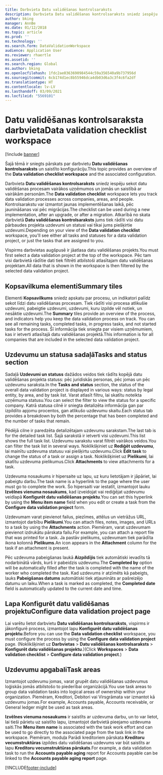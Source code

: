 ```yaml
---
title: Darbvieta Datu validēšanas kontrolsaraksts
description: Darbvieta Datu validēšanas kontrolsaraksts sniedz iespēju sekot datu validēšanas procesam vairākos uzņēmumos un jomās un saistībā ar vairākām personām.
author: bking
manager: AnnBe
ms.date: 01/12/2018
ms.topic: article
ms.prod: ''
ms.technology: ''
ms.search.form: DataValidationWorkspace
audience: Application User
ms.reviewer: rhaertle
ms.assetid: ''
ms.search.region: Global
ms.author: bking
ms.openlocfilehash: 1fdc2ae0363690984544c59a356540a9b737956d
ms.sourcegitcommit: 6cb174d1ec8b55946dca4db03d6a3c3f4c6fa2df
ms.translationtype: HT
ms.contentlocale: lv-LV
ms.lasthandoff: 03/09/2021
ms.locfileid: "5569101"
---
```

# <a name="data-validation-checklist-workspace"></a><span data-ttu-id="aad38-103">Datu validēšanas kontrolsaraksta darbvieta</span><span class="sxs-lookup"><span data-stu-id="aad38-103">Data validation checklist workspace</span></span>

[!include [banner](../includes/banner.md)]

<span data-ttu-id="aad38-104">Šajā tēmā ir sniegts pārskats par darbvietu **Datu validēšanas kontrolsaraksts** un saistīto konfigurāciju.</span><span class="sxs-lookup"><span data-stu-id="aad38-104">This topic provides an overview of the **Data validation checklist workspace** and the associated configuration.</span></span>

<span data-ttu-id="aad38-105">Darbvieta **Datu validēšanas kontrolsaraksts** sniedz iespēju sekot datu validēšanas procesam vairākos uzņēmumos un jomās un saistībā ar vairākām personām.</span><span class="sxs-lookup"><span data-stu-id="aad38-105">The **Data validation checklist** workspace lets you track data validation processes across companies, areas, and people.</span></span> <span data-ttu-id="aad38-106">Kontrolsarakstu var izmantot jaunas implementēšanas laikā, pēc jaunināšanas vai pēc migrācijas.</span><span class="sxs-lookup"><span data-stu-id="aad38-106">The checklist can be used during a new implementation, after an upgrade, or after a migration.</span></span> <span data-ttu-id="aad38-107">Atkarībā no skata darbvietā **Datu validēšanas kontrolsaraksts** jums tiek rādīti visi datu pārbaudes projekta uzdevumi un statusi vai tikai jums piešķirtie uzdevumi.</span><span class="sxs-lookup"><span data-stu-id="aad38-107">Depending on your view of the **Data validation checklist** workspace, you'll see either all tasks and statuses for a data validation project, or just the tasks that are assigned to you.</span></span>

<span data-ttu-id="aad38-108">Vispirms darbvietas augšpusē ir jāatlasa datu validēšanas projekts.</span><span class="sxs-lookup"><span data-stu-id="aad38-108">You must first select a data validation project at the top of the workspace.</span></span> <span data-ttu-id="aad38-109">Pēc tam visi darbvietā rādītie dati tiek filtrēti atbilstoši atlasītajam datu validēšanas projektam.</span><span class="sxs-lookup"><span data-stu-id="aad38-109">All data that is shown in the workspace is then filtered by the selected data validation project.</span></span>

## <a name="summary-tiles"></a><span data-ttu-id="aad38-110">Kopsavilkuma elementi</span><span class="sxs-lookup"><span data-stu-id="aad38-110">Summary tiles</span></span>

<span data-ttu-id="aad38-111">Elementi **Kopsavilkums** sniedz apskatu par procesu, un indikatori palīdz sekot līdzi datu validēšanas procesam. Tiek rādīti visi procesa atlikušie uzdevumi, pabeigtie uzdevumi, uzdevumi, kuru izpilde vēl notiek, un nesāktie uzdevumi.</span><span class="sxs-lookup"><span data-stu-id="aad38-111">The **Summary** tiles provide an overview of the process, and indicators help you keep the data validation process on track. You can see all remaining tasks, completed tasks, in progress tasks, and not started tasks for the process.</span></span> <span data-ttu-id="aad38-112">Šī informācija tiek sniegta par visiem uzņēmumiem, kas ir ietverti atlasītajā datu validēšanas projektā.</span><span class="sxs-lookup"><span data-stu-id="aad38-112">This information is for all companies that are included in the selected data validation project.</span></span>

## <a name="tasks-and-status-section"></a><span data-ttu-id="aad38-113">Uzdevumu un statusa sadaļā</span><span class="sxs-lookup"><span data-stu-id="aad38-113">Tasks and status section</span></span>

<span data-ttu-id="aad38-114">Sadaļā **Uzdevumi un statuss** dažādos veidos tiek rādīts kopējā datu validēšanas projekta statuss: pēc juridiskās personas, pēc jomas un pēc uzdevumu saraksta.</span><span class="sxs-lookup"><span data-stu-id="aad38-114">In the **Tasks and status** section, the status of the overall data validation project is displayed in various ways: status by legal entity, by area, and by task list.</span></span> <span data-ttu-id="aad38-115">Varat atlasīt filtru, lai skatītu noteikta uzņēmuma statusu.</span><span class="sxs-lookup"><span data-stu-id="aad38-115">You can select the filter to view the status for a specific company.</span></span> <span data-ttu-id="aad38-116">Katrā statusa cilnē ir sniegta detalizēta informācija gan par izpildīto apjomu procentos, gan atlikušo uzdevumu skaitu.</span><span class="sxs-lookup"><span data-stu-id="aad38-116">Each status tab provides a breakdown by both the percentage that has been completed and the number of tasks that remain.</span></span>

<span data-ttu-id="aad38-117">Pēdējā cilne ir paredzēta detalizētajam uzdevumu sarakstam.</span><span class="sxs-lookup"><span data-stu-id="aad38-117">The last tab is for the detailed task list.</span></span> <span data-ttu-id="aad38-118">Šajā sarakstā ir ietverti visi uzdevumi.</span><span class="sxs-lookup"><span data-stu-id="aad38-118">This list shows the full task list.</span></span> <span data-ttu-id="aad38-119">Uzdevumu sarakstu varat filtrēt vairākos veidos.</span><span class="sxs-lookup"><span data-stu-id="aad38-119">You can filter the task list in several ways.</span></span> <span data-ttu-id="aad38-120">Noklikšķiniet uz **Rediģēt uzdevumu**, lai mainītu uzdevuma statusu vai piešķirtu uzdevumu.</span><span class="sxs-lookup"><span data-stu-id="aad38-120">Click **Edit task** to change the status of a task or assign a task.</span></span> <span data-ttu-id="aad38-121">Noklikšķiniet uz **Pielikumi**, lai skatītu uzdevuma pielikumus.</span><span class="sxs-lookup"><span data-stu-id="aad38-121">Click **Attachments** to view attachments for a task.</span></span>

<span data-ttu-id="aad38-122">Uzdevuma nosaukums ir hipersaite uz lapu, uz kuru lietotājam ir jāpāriet, lai pabeigtu darbu.</span><span class="sxs-lookup"><span data-stu-id="aad38-122">The task name is a hyperlink to the page where the user must go to complete the work.</span></span> <span data-ttu-id="aad38-123">Šo hipersaiti var iestatīt, izmantojot lauku **Izvēlnes vienuma nosaukums**, kad izveidojat vai rediģējat uzdevumu veidlapā **Konfigurēt datu validēšanas projektu**.</span><span class="sxs-lookup"><span data-stu-id="aad38-123">You can set this hyperlink by using the **Menu item name** field when you edit or create a task from the **Configure data validation project** form.</span></span>

<span data-ttu-id="aad38-124">Uzdevumam varat pievienot failus, piezīmes, attēlus un vietrāžus URL, izmantojot darbību **Pielikumi**.</span><span class="sxs-lookup"><span data-stu-id="aad38-124">You can attach files, notes, images, and URLs to a task by using the **Attachments** action.</span></span> <span data-ttu-id="aad38-125">Piemēram, varat uzdevumam pievienot izdrukātu pārskata failu.</span><span class="sxs-lookup"><span data-stu-id="aad38-125">For example, you can attach a report file that was printed for a task.</span></span> <span data-ttu-id="aad38-126">Ja pastāv pielikums, uzdevumam tiek parādīta ikona kolonnā **Pielikums**.</span><span class="sxs-lookup"><span data-stu-id="aad38-126">An icon appears in the **Attachment** column for the task if an attachment is present.</span></span>

<span data-ttu-id="aad38-127">Pēc uzdevuma pabeigšanas laukā **Aizpildījis** tiek automātiski ievadīts tā nodarbinātā vārds, kurš ir pabeidzis uzdevumu.</span><span class="sxs-lookup"><span data-stu-id="aad38-127">The **Completed by** option will be automatically filled after the task is completed with the name of the worker who completed the task.</span></span> <span data-ttu-id="aad38-128">Kad uzdevums ir atzīmēts kā pabeigts, lauks **Pabeigšanas datums** automātiski tiek atjaunināts ar pašreizējo datumu un laiku.</span><span class="sxs-lookup"><span data-stu-id="aad38-128">When a task is marked as completed, the **Completed date** field is automatically updated to the current date and time.</span></span>

## <a name="configure-data-validation-project-page"></a><span data-ttu-id="aad38-129">Lapa Konfigurēt datu validēšanas projektu</span><span class="sxs-lookup"><span data-stu-id="aad38-129">Configure data validation project page</span></span>

<span data-ttu-id="aad38-130">Lai varētu lietot darbvietu **Datu validēšanas kontrolsaraksts**, vispirms ir jākonfigurē process, izmantojot lapu **Konfigurēt datu validēšanas projektu**.</span><span class="sxs-lookup"><span data-stu-id="aad38-130">Before you can use the **Data validation checklist** workspace, you must configure the process by using the **Configure data validation project** page.</span></span> <span data-ttu-id="aad38-131">(Noklikšķiniet uz **Darbvietas** \> **Datu validēšanas kontrolsaraksts** \> **Konfigurēt datu validēšanas projektu**.)</span><span class="sxs-lookup"><span data-stu-id="aad38-131">(Click **Workspaces** \> **Data validation checklist** \> **Configure data validation project**.)</span></span>

## <a name="task-areas"></a><span data-ttu-id="aad38-132">Uzdevumu apgabali</span><span class="sxs-lookup"><span data-stu-id="aad38-132">Task areas</span></span>

<span data-ttu-id="aad38-133">Izmantojot uzdevumu jomas, varat grupēt datu validēšanas uzdevumus loģiskās jomās atbilstošo to piederībai organizācijā.</span><span class="sxs-lookup"><span data-stu-id="aad38-133">You use task areas to group data validation tasks into logical areas of ownership within your organization.</span></span> <span data-ttu-id="aad38-134">Piemēram, Kreditori, Debitori vai Virsgrāmata var izmantot kā uzdevumu jomas.</span><span class="sxs-lookup"><span data-stu-id="aad38-134">For example, Accounts payable, Accounts receivable, or General ledger might be used as task areas.</span></span>

<span data-ttu-id="aad38-135">**Izvēlnes vienuma nosaukums** ir saistīts ar uzdevuma darbu, un to var lietot, lai tieši pārietu uz saistīto lapu, izmantojot darbvietā pieejamo uzdevuma saiti.</span><span class="sxs-lookup"><span data-stu-id="aad38-135">The **Menu item name** is associated with the task work effort and can be used to go directly to the associated page from the task link in the workspace.</span></span> <span data-ttu-id="aad38-136">Piemēram, moduļa Parādi kreditoriem pārskata **Kreditoru vecumstruktūras** izpildes datu validēšanas uzdevums var būt saistīts ar lapu **Kreditoru vecumstruktūras pārskats**.</span><span class="sxs-lookup"><span data-stu-id="aad38-136">For example, a data validation task to run the **Accounts payable aging** report for Accounts payable can be linked to the **Accounts payable aging report** page.</span></span>


[!INCLUDE[footer-include](../../../includes/footer-banner.md)]